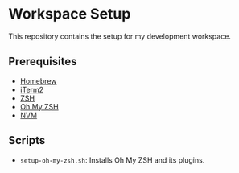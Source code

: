 # Workspace Setup

This repository contains the setup for my development workspace.

## Prerequisites

- [Homebrew](https://brew.sh/)
- [iTerm2](https://iterm2.com/)
- [ZSH](https://zsh.sourceforge.io/)
- [Oh My ZSH](https://ohmyz.sh/)
- [NVM](https://github.com/nvm-sh/nvm)

## Scripts

- `setup-oh-my-zsh.sh`: Installs Oh My ZSH and its plugins.

